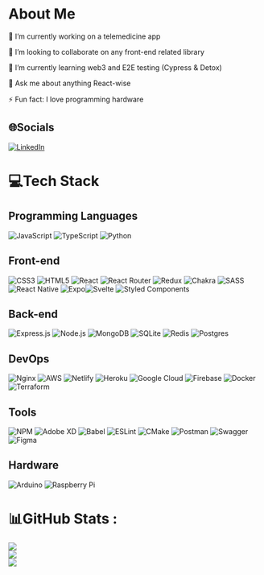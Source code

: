 # About Me
🔭 I’m currently working on a telemedicine app

👯 I’m looking to collaborate on any front-end related library

🌱 I’m currently learning web3 and E2E testing (Cypress & Detox)

💬 Ask me about anything React-wise

⚡ Fun fact: I love programming hardware

## 🌐Socials
[![LinkedIn](https://img.shields.io/badge/LinkedIn-%230077B5.svg?logo=linkedin&logoColor=white)](https://www.linkedin.com/in/thiago-barreto-957239128/)

# 💻Tech Stack

## Programming Languages
![JavaScript](https://img.shields.io/badge/JavaScript-%23323330.svg?style=flat&logo=javascript&logoColor=%23F7DF1E) ![TypeScript](https://img.shields.io/badge/TypeScript-%23007ACC.svg?style=flat&logo=typescript&logoColor=white) ![Python](https://img.shields.io/badge/Python-3670A0?style=flat&logo=python&logoColor=ffdd54)

## Front-end
![CSS3](https://img.shields.io/badge/CSS3-%231572B6.svg?style=flat&logo=css3&logoColor=white) ![HTML5](https://img.shields.io/badge/HTML5-%23E34F26.svg?style=flat&logo=html5&logoColor=white) ![React](https://img.shields.io/badge/React-%2320232a.svg?style=flat&logo=react&logoColor=%2361DAFB)  ![React Router](https://img.shields.io/badge/React_Router-CA4245?style=flat&logo=react-router&logoColor=white) ![Redux](https://img.shields.io/badge/Redux-%23593d88.svg?style=flat&logo=redux&logoColor=white) ![Chakra](https://img.shields.io/badge/Chakra-%234ED1C5.svg?style=flat&logo=chakraui&logoColor=white)  ![SASS](https://img.shields.io/badge/SASS-hotpink.svg?style=flat&logo=SASS&logoColor=white) ![React Native](https://img.shields.io/badge/React_Native-%2320232a.svg?style=flat&logo=react&logoColor=%2361DAFB) ![Expo](https://img.shields.io/badge/Expo-1C1E24?style=flat&logo=expo&logoColor=#D04A37)![Svelte](https://img.shields.io/badge/Svelte-%23f1413d.svg?style=flat&logo=svelte&logoColor=white) ![Styled Components](https://img.shields.io/badge/Styled--Components-DB7093?style=flat&logo=styled-components&logoColor=white)

## Back-end
![Express.js](https://img.shields.io/badge/Express.js-%23404d59.svg?style=flat&logo=express&logoColor=%2361DAFB) ![Node.js](https://img.shields.io/badge/Node.js-6DA55F?style=flat&logo=node.js&logoColor=white) ![MongoDB](https://img.shields.io/badge/MongoDB-%234ea94b.svg?style=flat&logo=mongodb&logoColor=white) ![SQLite](https://img.shields.io/badge/SQLite-%2307405e.svg?style=flat&logo=sqlite&logoColor=white) ![Redis](https://img.shields.io/badge/Redis-%23DD0031.svg?style=flat&logo=redis&logoColor=white) ![Postgres](https://img.shields.io/badge/Postgres-%23316192.svg?style=flat&logo=postgresql&logoColor=white)

## DevOps
![Nginx](https://img.shields.io/badge/Nginx-%23009639.svg?style=flat&logo=nginx&logoColor=white) ![AWS](https://img.shields.io/badge/AWS-%23FF9900.svg?style=flat&logo=amazon-aws&logoColor=white) ![Netlify](https://img.shields.io/badge/Netlify-%23000000.svg?style=flat&logo=netlify&logoColor=#00C7B7) ![Heroku](https://img.shields.io/badge/Heroku-%23430098.svg?style=flat&logo=heroku&logoColor=white) ![Google Cloud](https://img.shields.io/badge/Google%20Cloud-%234285F4.svg?style=flat&logo=google-cloud&logoColor=white) ![Firebase](https://img.shields.io/badge/Firebase-%23039BE5.svg?style=flat&logo=firebase) ![Docker](https://img.shields.io/badge/Docker-%230db7ed.svg?style=flat&logo=docker&logoColor=white) ![Terraform](https://img.shields.io/badge/Terraform-%235835CC.svg?style=flat&logo=terraform&logoColor=white) 

## Tools
![NPM](https://img.shields.io/badge/NPM-%23000000.svg?style=flat&logo=npm&logoColor=white) ![Adobe XD](https://img.shields.io/badge/Adobe%20XD-470137?style=flat&logo=Adobe%20XD&logoColor=#FF61F6) ![Babel](https://img.shields.io/badge/Babel-F9DC3e?style=flat&logo=babel&logoColor=black) ![ESLint](https://img.shields.io/badge/ESLint-4B3263?style=flat&logo=eslint&logoColor=white) ![CMake](https://img.shields.io/badge/CMake-%23008FBA.svg?style=flat&logo=cmake&logoColor=white) ![Postman](https://img.shields.io/badge/Postman-FF6C37?style=flat&logo=postman&logoColor=white) ![Swagger](https://img.shields.io/badge/-Swagger-%23Clojure?style=flat&logo=swagger&logoColor=white) ![Figma](https://img.shields.io/badge/figma-%23F24E1E.svg?style=flat&logo=figma&logoColor=white) 

## Hardware
![Arduino](https://img.shields.io/badge/-Arduino-00979D?style=flat&logo=Arduino&logoColor=white) ![Raspberry Pi](https://img.shields.io/badge/-RaspberryPi-C51A4A?style=flat&logo=Raspberry-Pi) 

# 📊GitHub Stats :
![](https://github-readme-stats.vercel.app/api?username=thiagocbarreto&theme=dark&hide_border=false&include_all_commits=false&count_private=true)<br/>
![](https://github-readme-streak-stats.herokuapp.com/?user=thiagocbarreto&theme=dark&hide_border=false)<br/>
![](https://github-readme-stats.vercel.app/api/top-langs/?username=thiagocbarreto&theme=dark&hide_border=false&include_all_commits=false&count_private=true&layout=compact)

